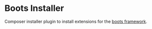 Boots Installer
======
Composer installer plugin to install extensions for the [boots framework](http://wpboots.com).